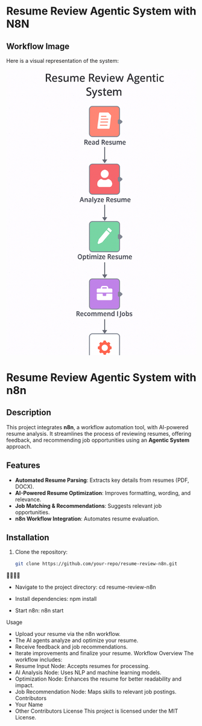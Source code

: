 # Resume Review Agentic System with N8N

## Workflow Image
Here is a visual representation of the system:

![Workflow Overview](https://github.com/Ishita95-harvad/build-a-resume-review-agentic-system-with-N8N/blob/main/Create%20a%20workflow%20im.png)



# Resume Review Agentic System with n8n

## Description
This project integrates **n8n**, a workflow automation tool, with AI-powered resume analysis. It streamlines the process of reviewing resumes, offering feedback, and recommending job opportunities using an **Agentic System** approach.

## Features
- **Automated Resume Parsing**: Extracts key details from resumes (PDF, DOCX).
- **AI-Powered Resume Optimization**: Improves formatting, wording, and relevance.
- **Job Matching & Recommendations**: Suggests relevant job opportunities.
- **n8n Workflow Integration**: Automates resume evaluation.

## Installation
1. Clone the repository:
   ```bash
   git clone https://github.com/your-repo/resume-review-n8n.git


- Navigate to the project directory:
cd resume-review-n8n
- Install dependencies:
npm install


- Start n8n:
n8n start


Usage
- Upload your resume via the n8n workflow.
- The AI agents analyze and optimize your resume.
- Receive feedback and job recommendations.
- Iterate improvements and finalize your resume.
Workflow Overview
The workflow includes:
- Resume Input Node: Accepts resumes for processing.
- AI Analysis Node: Uses NLP and machine learning models.
- Optimization Node: Enhances the resume for better readability and impact.
- Job Recommendation Node: Maps skills to relevant job postings.
Contributors
- Your Name
- Other Contributors
License
This project is licensed under the MIT License.
